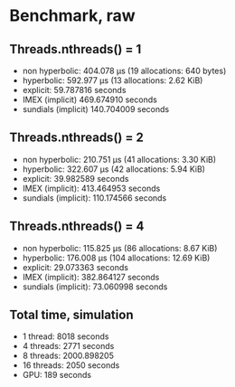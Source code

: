 # Benchmark, raw

## Threads.nthreads() = 1

- non hyperbolic: 404.078 μs (19 allocations: 640 bytes)
- hyperbolic: 592.977 μs (13 allocations: 2.62 KiB)
- explicit: 59.787816 seconds
- IMEX (implicit) 469.674910 seconds
- sundials (implicit) 140.704009 seconds

## Threads.nthreads() = 2
- non hyperbolic: 210.751 μs (41 allocations: 3.30 KiB)
- hyperbolic: 322.607 μs (42 allocations: 5.94 KiB)
- explicit: 39.982589 seconds
- IMEX (implicit): 413.464953 seconds
- sundials (implicit): 110.174566 seconds

## Threads.nthreads() = 4
- non hyperbolic: 115.825 μs (86 allocations: 8.67 KiB)
- hyperbolic: 176.008 μs (104 allocations: 12.69 KiB)
- explicit: 29.073363 seconds
- IMEX (implicit): 382.864127 seconds
- sundials (implicit): 73.060998 seconds

## Total time, simulation

- 1 thread: 8018 seconds
- 4 threads: 2771 seconds
- 8 threads: 2000.898205
- 16 threads: 2050 seconds
- GPU: 189 seconds